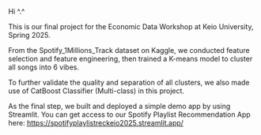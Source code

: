 Hi ^.^

This is our final project for the Economic Data Workshop at Keio University, Spring 2025.

From the Spotify_1Millions_Track dataset on Kaggle, we conducted feature selection and feature engineering, then trained a K-means model to cluster all songs into 6 vibes.

To further validate the quality and separation of all clusters, we also made use of CatBoost Classifier (Multi-class) in this project.

As the final step, we built and deployed a simple demo app by using Streamlit. You can get access to our Spotify Playlist Recommendation App here: https://spotifyplaylistreckeio2025.streamlit.app/
